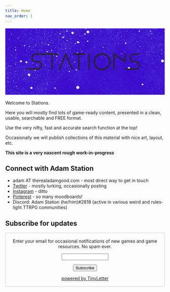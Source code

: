 ```yaml
---
title: Home
nav_order: 1
---
```


![stations logo](/img/itch_logo_1.png)

Welcome to Stations.

Here you will mostly find lots of game-ready content, presented in a clean, usable, searchable and FREE format.

Use the very nifty, fast and accurate search function at the top!

Occasionally we will publish collections of this material with nice art, layout, etc.

**This site is a very nascent rough work-in-progress**

## Connect with Adam Station

- adam AT therealadamgood.com - most direct way to get in touch
- [Twitter](https://twitter.com/asgood) - mostly lurking, occasionally posting
- [Instagram](https://www.instagram.com/adamsgood/) - ditto
- [Pinterest](https://www.pinterest.com/adamsgood/_saved/) - so many moodboards!
- Discord: Adam Station (he/him)#2818 (active in various weird and rules-light TTRPG communities)

## Subscribe for updates

<form style="border:1px solid #ccc;padding:3px;text-align:center;" action="https://tinyletter.com/stations" method="post" target="popupwindow" onsubmit="window.open('https://tinyletter.com/stations', 'popupwindow', 'scrollbars=yes,width=800,height=600');return true"><p><label for="tlemail">Enter your email for occasional notifications of new games and game resources. No spam ever.</label></p><p><input type="text" style="width:140px" name="email" id="tlemail" /></p><input type="hidden" value="1" name="embed"/><input type="submit" value="Subscribe" /><p><a href="https://tinyletter.com" target="_blank">powered by TinyLetter</a></p></form>

